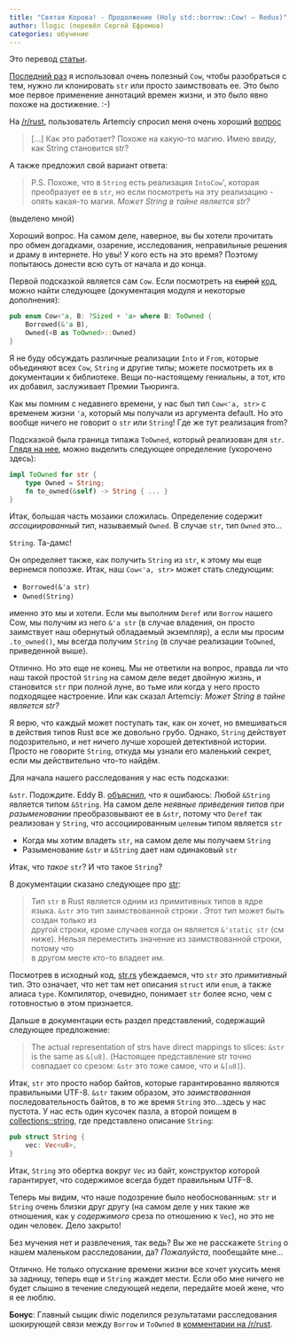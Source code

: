 ```yaml
---
title: "Святая Корова! - Продолжение (Holy std::borrow::Cow! – Redux)"
author: llogic (перевёл Сергей Ефремов)
categories: обучение
---
```


Это перевод [статьи](https://llogiq.github.io/2015/07/10/cow-redux.html).


[Последний раз](https://llogiq.github.io/2015/07/09/cow.html) я использовал
очень полезный `Cow`, чтобы разобраться с тем, нужно ли клонировать `str` или
просто заимствовать ее. Это было мое первое применение аннотаций времен жизни, и 
это было явно похоже на достижение. :-)

На [/r/rust](https://reddit.com/r/rust), пользователь Artemciy спросил меня
очень хороший [вопрос](https://www.reddit.com/r/rust/comments/3cpf3k/blog_holy_stdborrowcow/csydnny)

> [...] Как это работает? Похоже на какую-то магию.
> Имею ввиду, как String становится str?

А также предложил свой вариант ответа:

> P.S. Похоже, что в `String` есть реализация `IntoCow`', которая преобразует ее
> в `str`, но если посмотреть на эту реализацию - опять какая-то магия.
> *Может String в тайне является str?*

(выделено мной)

Хороший вопрос. На самом деле, наверное, вы бы хотели прочитать про обмен
догадками, озарение, исследования, неправильные решения и драму в интернете. Но
увы! У кого есть на это время? Поэтому попытаюсь донести всю суть от начала и до
конца.

<!--cut-->

Первой подсказкой является сам `Cow`. Если посмотреть на <s>сырой</s>
[код](https://doc.rust-lang.org/src/collections/borrow.rs.html#115-127),
можно найти следующее (документация модуля и некоторые дополнения):

```Rust
pub enum Cow<'a, B: ?Sized + 'a> where B: ToOwned {
    Borrowed(&'a B),
    Owned(<B as ToOwned>::Owned)
}
```

Я не буду обсуждать различные реализации `Into` и `From`, которые объединяют
всех `Cow`, `String` и другие типы; можете посмотреть их в документации к
библиотеке. Вещи по-настоящему гениальны, а тот, кто их добавил, заслуживает
Премии Тьюринга.

Как мы помним с недавнего времени, у нас был тип `Cow<'a, str>` с временем жизни
`'a`, который мы получали из аргумента default. Но это вообще ничего не
говорит о `str` или `String`! Где же тут реализация from?

Подсказкой была граница типажа `ToOwned`, который реализован для `str`.
[Глядя на нее](https://doc.rust-lang.org/src/collections/str.rs.html#164-169),
можно выделить следующее определение (укорочено здесь):

```Rust
impl ToOwned for str {
    type Owned = String;
    fn to_owned(&self) -> String { ... }
}
```

Итак, большая часть мозаики сложилась. Определение содержит *ассоциированный
тип*, называемый `Owned`. В случае `str`, тип `Owned` это...

`String`. Та-дамс!

Он определяет также, как получить `String` из `str`, к этому мы еще вернемся
попозже. Итак, наш `Cow<'a, str>` может стать следующим:

* `Borrowed(&'a str)`
* `Owned(String)`

именно это мы и хотели. Если мы выполним `Deref` или `Borrow` нашего Cow, мы
получим из него `&'a str` (в случае владения, он просто заимствует наш обернутый
обладаемый экземпляр), а если мы просим `.to_owned()`, мы всегда получим
`String` (в случае реализации `ToOwned`, приведенной выше).

Отлично. Но это еще не конец. Мы не ответили на вопрос, правда ли что наш такой
простой `String` на самом деле ведет двойную жизнь, и становится `str` при
полной луне, во тьме или когда у него просто подходящее настроение. Или как
сказал Artemciy: *Может String в тайне является str?*

Я верю, что каждый может поступать так, как он хочет, но вмешиваться в действия
типов Rust все же довольно грубо. Однако, `String` действует подозрительно, и
нет ничего лучше хорошей детективной истории. Просто не говорите  `String`,
откуда мы узнали его маленький секрет, если мы действительно что-то найдём.

Для начала нашего расследования у нас есть подсказки:

`&str`. Подождите. Eddy B. [объяснил](https://www.reddit.com/r/rust/comments/3ct5yx/blog_holy_stdborrowcow_redux/csyqzsb), 
что я ошибаюсь: Любой `&String` является типом `&String`. На самом деле 
*неявные приведения типов при разыменовании* преобразовывают ее в `&str`, 
потому что `Deref` так реализован у `String`, что ассоциированным 
`целевым` типом является `str` 
* Когда мы хотим владеть `str`, на самом деле мы получаем `String`
* Разыменование `&str` и `&String` дает нам одинаковый `str`

Итак, что *такое* `str`? И что такое `String`?

В документации сказано следующее про [str](http://doc.rust-lang.org/std/str):

> Тип `str` в Rust является одним из примитивных типов в ядре языка. 
> `&str` это тип заимствованной строки . Этот тип может быть создан только из  
> другой строки, кроме случаев когда он является `&'static str` (см 
> ниже). Нельзя переместить значение из заимствованной строки, потому что  
> в другом месте кто-то владеет им.

Посмотрев в исходный код, [str.rs](https://doc.rust-lang.org/src/collections/str.rs.html#13)
убеждаемся, что `str` это *примитивный* тип. Это означает, что нет там нет 
описания `struct` или `enum`, а также алиаса `type`. Компилятор, очевидно, 
понимает `str` более ясно, чем  с готовностью в этом признается.

Дальше в документации есть раздел представлений, содержащий следующее
предложение:

> The actual representation of strs have direct mappings to slices: 
> `&str` is the same as `&[u8]`.
> (Настоящее представление str точно совпадает со срезом: 
> `&str` это тоже самое, что и `&[u8]`).

Итак, `str` это просто набор байтов, которые гарантированно являются правильными
UTF-8. `&str` таким образом, это *заимствованная* последовательность байтов, в
то же время `String` это...здесь у нас пустота. У нас есть один кусочек пазла,
а второй поищем в [collections::string](https://doc.rust-lang.org/src/collections/string.rs.html#262-264),
где представлено описание `String`:

```Rust
pub struct String {
    vec: Vec<u8>,
}
```

Итак, `String` это обертка вокруг `Vec` из байт, конструктор которой 
гарантирует, что содержимое всегда будет правильным UTF-8.

Теперь мы видим, что наше подозрение было необоснованным: `str` и `String` очень
близки друг другу (на самом деле у них такие же отношения, как у *содержимого*
среза по отношению к `Vec`), но это не один человек. Дело закрыто!

Без мучения нет и развлечения, так ведь? Вы же не расскажете `String` о нашем
маленьком расследовании, да? *Пожалуйста*, пообещайте мне...

Отлично. Не только опускание времени жизни все хочет укусить меня за задницу,
теперь еще и `String` жаждет мести. Если обо мне ничего не будет слышно в
течение следующей недели, передайте моей жене, что я ее люблю.

**Бонус**: Главный сыщик diwic поделился результатами расследования шокирующей
связи между `Borrow` и `ToOwned` в [комментарии на /r/rust](https://www.reddit.com/r/rust/comments/3ct5yx/blog_holy_stdborrowcow_redux/cszgcil).
